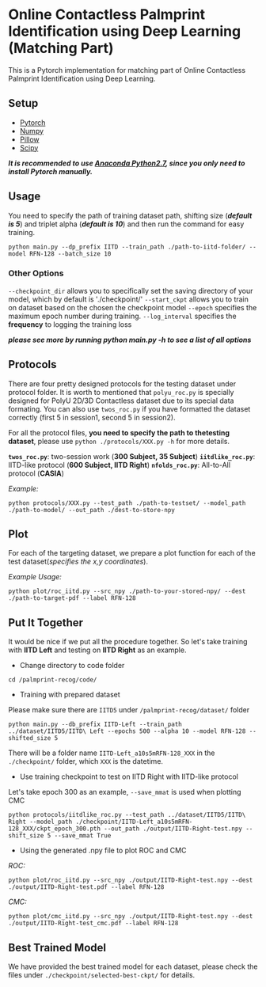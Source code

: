 # Online Contactless Palmprint Identification using Deep Learning (Matching Part)

This is a Pytorch implementation for matching part of Online Contactless Palmprint Identification using Deep Learning.

## Setup

* [Pytorch](http://pytorch.org/)
* [Numpy](www.numpy.org/)
* [Pillow](https://pypi.python.org/pypi/Pillow/)
* [Scipy](https://www.scipy.org/)

***It is recommended to use [Anaconda Python2.7](https://www.continuum.io/anaconda-overview), since you only need to install Pytorch manually.***

## Usage

You need to specify the path of training dataset path, shifting size (***default is 5***) and triplet alpha (***default is 10***) and then run the command for easy training.

```
python main.py --dp_prefix IITD --train_path ./path-to-iitd-folder/ --model RFN-128 --batch_size 10
```

### Other Options

`--checkpoint_dir` allows you to specifically set the saving directory of your model, which by default is './checkpoint/'
`--start_ckpt` allows you to train on dataset based on the chosen the checkpoint model
`--epoch` specifies the maximum epoch number during training.
`--log_interval` specifies the **frequency** to logging the training loss

***please see more by running python main.py -h to see a list of all options***

## Protocols

There are four pretty designed protocols for the testing dataset under protocol folder. It is worth to mentioned that `polyu_roc.py` is specially designed for PolyU 2D/3D Contactless dataset due to its special data formating. You can also use `twos_roc.py` if you have formatted the dataset correctly (first 5 in session1, second 5 in session2).

For all the protocol files, **you need to specify the path to thetesting dataset**, please use `python ./protocols/XXX.py -h` for more details.

**`twos_roc.py`**: two-session work (**300 Subject, 35 Subject**)
**`iitdlike_roc.py`**: IITD-like protocol (**600 Subject, IITD Right**)
**`nfolds_roc.py`**: All-to-All protocol (**CASIA**)

*Example:*

```
python protocols/XXX.py --test_path ./path-to-testset/ --model_path ./path-to-model/ --out_path ./dest-to-store-npy
```

## Plot

For each of the targeting dataset, we prepare a plot function for each of the test dataset(*specifies the x,y coordinates*).

*Example Usage:*

```
python plot/roc_iitd.py --src_npy ./path-to-your-stored-npy/ --dest ./path-to-target-pdf --label RFN-128
```

## Put It Together

It would be nice if we put all the procedure together. So let's take training with **IITD Left** and testing on **IITD Right** as an example.

* Change directory to code folder

```
cd /palmprint-recog/code/
```

* Training with prepared dataset

Please make sure there are `IITD5` under `/palmprint-recog/dataset/` folder

```
python main.py --db_prefix IITD-Left --train_path ../dataset/IITD5/IITD\ Left --epochs 500 --alpha 10 --model RFN-128 --shifted_size 5
```

There will be a folder name `IITD-Left_a10s5mRFN-128_XXX` in the `./checkpoint/` folder, which `XXX` is the datetime.

* Use training checkpoint to test on IITD Right with IITD-like protocol

Let's take epoch 300 as an example, `--save_mmat` is used when plotting CMC

```
python protocols/iitdlike_roc.py --test_path ../dataset/IITD5/IITD\ Right --model_path ./checkpoint/IITD-Left_a10s5mRFN-128_XXX/ckpt_epoch_300.pth --out_path ./output/IITD-Right-test.npy --shift_size 5 --save_mmat True
```

* Using the generated .npy file to plot ROC and CMC

*ROC:*

```
python plot/roc_iitd.py --src_npy ./output/IITD-Right-test.npy --dest ./output/IITD-Right-test.pdf --label RFN-128
```

*CMC:*

```
python plot/cmc_iitd.py --src_npy ./output/IITD-Right-test.npy --dest ./output/IITD-Right-test_cmc.pdf --label RFN-128
```

## Best Trained Model

We have provided the best trained model for each dataset, please check the files under `./checkpoint/selected-best-ckpt/` for details.